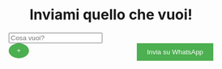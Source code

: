 
<html>
<head>
  <title>Pizzata giovedì</title>
  <meta name="viewport" content="width=device-width, initial-scale=1">
  <style>
    * {
      box-sizing: border-box;
    }

    body {
      font-family: Arial, sans-serif;
      margin: 0;
      padding: 20px;
      background-color: #222;
      color: #fff;
    }

    h1 {
      text-align: center;
    }

    form {
      margin-bottom: 20px;
    }

    input[type="text"] {
      width: 100%;
      padding: 10px;
      margin-bottom: 10px;
      background-color: #444;
      color: #fff;
      border: none;
    }

    .button-wrapper {
      display: flex;
      justify-content: space-between;
    }

    .add-button {
      width: 30px;
      height: 30px;
      background-color: #4CAF50;
      color: #fff;
      border: none;
      border-radius: 50%;
      cursor: pointer;
      display: flex;
      align-items: center;
      justify-content: center;
    }

    button {
      padding: 10px 20px;
      background-color: #4CAF50;
      color: #fff;
      border: none;
      cursor: pointer;
    }
  </style>
</head>
<body>
  <h1>Inviami quello che vuoi!</h1>

  <form onsubmit="return false;">
    <div id="boxWrapper">
      <input type="text" placeholder="Cosa vuoi?" id="input1" />
    </div>
    <div class="button-wrapper">
      <button class="add-button" onclick="aggiungiBox()">+</button>
      <button onclick="confermaInvio()">Invia su WhatsApp</button>
    </div>
  </form>

  <script>
    function inviaListaWhatsApp() {
      var valori = [];
      var inputCount = document.getElementById("boxWrapper").getElementsByTagName("input").length;
      var isEmpty = true;

      for (var i = 1; i <= inputCount; i++) {
        var inputId = "input" + i;
        var input = document.getElementById(inputId);
        valori.push(input.value);
        if (input.value.trim() !== "") {
          isEmpty = false;
        }
      }

      if (isEmpty) {
        alert("Non puoi non volere nulla! Dai su");
        return;
      }

      var messaggio = "Per giovedì voglio :\n" + valori.join("\n");
      var numeroTelefono = "3756046392";

      var url = "https://wa.me/" + numeroTelefono + "?text=" + encodeURIComponent(messaggio);

      if (confirm("Sei sicuro di voler inviare?")) {
        if (confirm("Sei veramente sicuro?")) {
          if (confirm("Sicuro sicuro?")) {
            var link = document.createElement("a");
            link.href = url;
            link.target = "_blank";
            link.click();
          }
        }
      }
    }

    function confermaInvio() {
      if (confirm("E se poi te ne penti, vuoi inviare?")) {
        inviaListaWhatsApp();
      }
    }

    function aggiungiBox() {
      var boxWrapper = document.getElementById("boxWrapper");
      var inputCount = boxWrapper.getElementsByTagName("input").length;

      if (inputCount < 5) {
        var newInput = document.createElement("input");
        newInput.type = "text";
        newInput.placeholder = "Cosa vuoi?";
        newInput.id = "input" + (inputCount + 1);

        boxWrapper.appendChild(newInput);
      } else {
        alert("E BASTAAA!");
      }
    }
  </script>
</body>
</html>
